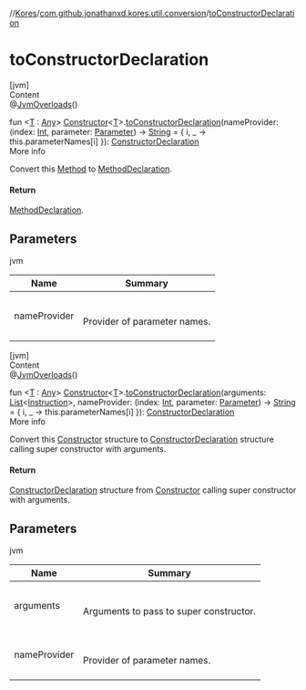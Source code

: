 //[Kores](../index.md)/[com.github.jonathanxd.kores.util.conversion](index.md)/[toConstructorDeclaration](to-constructor-declaration.md)



# toConstructorDeclaration  
[jvm]  
Content  
@[JvmOverloads](https://kotlinlang.org/api/latest/jvm/stdlib/kotlin.jvm/-jvm-overloads/index.html)()  
  
fun <[T](to-constructor-declaration.md) : [Any](https://kotlinlang.org/api/latest/jvm/stdlib/kotlin/-any/index.html)> [Constructor](https://docs.oracle.com/javase/8/docs/api/java/lang/reflect/Constructor.html)<[T](to-constructor-declaration.md)>.[toConstructorDeclaration](to-constructor-declaration.md)(nameProvider: (index: [Int](https://kotlinlang.org/api/latest/jvm/stdlib/kotlin/-int/index.html), parameter: [Parameter](https://docs.oracle.com/javase/8/docs/api/java/lang/reflect/Parameter.html)) -> [String](https://kotlinlang.org/api/latest/jvm/stdlib/kotlin/-string/index.html) = { i, _ -> this.parameterNames[i] }): [ConstructorDeclaration](../com.github.jonathanxd.kores.base/-constructor-declaration/index.md)  
More info  


Convert this [Method](https://docs.oracle.com/javase/8/docs/api/java/lang/reflect/Method.html) to [MethodDeclaration](../com.github.jonathanxd.kores.base/-method-declaration/index.md).



#### Return  


[MethodDeclaration](../com.github.jonathanxd.kores.base/-method-declaration/index.md).



## Parameters  
  
jvm  
  
|  Name|  Summary| 
|---|---|
| <a name="com.github.jonathanxd.kores.util.conversion//toConstructorDeclaration/java.lang.reflect.Constructor[TypeParam(bounds=[kotlin.Any])]#kotlin.Function2[kotlin.Int,java.lang.reflect.Parameter,kotlin.String]/PointingToDeclaration/"></a>nameProvider| <a name="com.github.jonathanxd.kores.util.conversion//toConstructorDeclaration/java.lang.reflect.Constructor[TypeParam(bounds=[kotlin.Any])]#kotlin.Function2[kotlin.Int,java.lang.reflect.Parameter,kotlin.String]/PointingToDeclaration/"></a><br><br>Provider of parameter names.<br><br>
  
  


[jvm]  
Content  
@[JvmOverloads](https://kotlinlang.org/api/latest/jvm/stdlib/kotlin.jvm/-jvm-overloads/index.html)()  
  
fun <[T](to-constructor-declaration.md) : [Any](https://kotlinlang.org/api/latest/jvm/stdlib/kotlin/-any/index.html)> [Constructor](https://docs.oracle.com/javase/8/docs/api/java/lang/reflect/Constructor.html)<[T](to-constructor-declaration.md)>.[toConstructorDeclaration](to-constructor-declaration.md)(arguments: [List](https://kotlinlang.org/api/latest/jvm/stdlib/kotlin.collections/-list/index.html)<[Instruction](../com.github.jonathanxd.kores/-instruction/index.md)>, nameProvider: (index: [Int](https://kotlinlang.org/api/latest/jvm/stdlib/kotlin/-int/index.html), parameter: [Parameter](https://docs.oracle.com/javase/8/docs/api/java/lang/reflect/Parameter.html)) -> [String](https://kotlinlang.org/api/latest/jvm/stdlib/kotlin/-string/index.html) = { i, _ -> this.parameterNames[i] }): [ConstructorDeclaration](../com.github.jonathanxd.kores.base/-constructor-declaration/index.md)  
More info  


Convert this [Constructor](https://docs.oracle.com/javase/8/docs/api/java/lang/reflect/Constructor.html) structure to [ConstructorDeclaration](../com.github.jonathanxd.kores.base/-constructor-declaration/index.md) structure calling super constructor with arguments.



#### Return  


[ConstructorDeclaration](../com.github.jonathanxd.kores.base/-constructor-declaration/index.md) structure from [Constructor](https://docs.oracle.com/javase/8/docs/api/java/lang/reflect/Constructor.html) calling super constructor with arguments.



## Parameters  
  
jvm  
  
|  Name|  Summary| 
|---|---|
| <a name="com.github.jonathanxd.kores.util.conversion//toConstructorDeclaration/java.lang.reflect.Constructor[TypeParam(bounds=[kotlin.Any])]#kotlin.collections.List[com.github.jonathanxd.kores.Instruction]#kotlin.Function2[kotlin.Int,java.lang.reflect.Parameter,kotlin.String]/PointingToDeclaration/"></a>arguments| <a name="com.github.jonathanxd.kores.util.conversion//toConstructorDeclaration/java.lang.reflect.Constructor[TypeParam(bounds=[kotlin.Any])]#kotlin.collections.List[com.github.jonathanxd.kores.Instruction]#kotlin.Function2[kotlin.Int,java.lang.reflect.Parameter,kotlin.String]/PointingToDeclaration/"></a><br><br>Arguments to pass to super constructor.<br><br>
| <a name="com.github.jonathanxd.kores.util.conversion//toConstructorDeclaration/java.lang.reflect.Constructor[TypeParam(bounds=[kotlin.Any])]#kotlin.collections.List[com.github.jonathanxd.kores.Instruction]#kotlin.Function2[kotlin.Int,java.lang.reflect.Parameter,kotlin.String]/PointingToDeclaration/"></a>nameProvider| <a name="com.github.jonathanxd.kores.util.conversion//toConstructorDeclaration/java.lang.reflect.Constructor[TypeParam(bounds=[kotlin.Any])]#kotlin.collections.List[com.github.jonathanxd.kores.Instruction]#kotlin.Function2[kotlin.Int,java.lang.reflect.Parameter,kotlin.String]/PointingToDeclaration/"></a><br><br>Provider of parameter names.<br><br>
  
  



